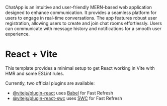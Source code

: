 ChatApp is an intuitive and user-friendly MERN-based web application designed to enhance communication. It provides a seamless platform for users to engage in real-time conversations. The app features robust user registration, allowing users to create and join chat rooms effortlessly. Users can communicate with message history and notifications for a smooth user experience.
# React + Vite

This template provides a minimal setup to get React working in Vite with HMR and some ESLint rules.

Currently, two official plugins are available:

- [@vitejs/plugin-react](https://github.com/vitejs/vite-plugin-react/blob/main/packages/plugin-react/README.md) uses [Babel](https://babeljs.io/) for Fast Refresh
- [@vitejs/plugin-react-swc](https://github.com/vitejs/vite-plugin-react-swc) uses [SWC](https://swc.rs/) for Fast Refresh
